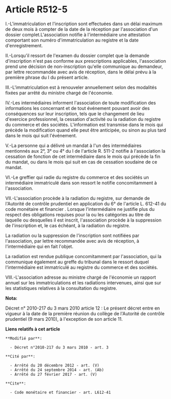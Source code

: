 # Article R512-5

I.-L'immatriculation et l'inscription sont effectuées dans un délai maximum de deux mois à compter de la date de la réception
par l'association d'un dossier complet.L'association notifie à l'intermédiaire une attestation comportant son numéro
d'immatriculation au registre et la date d'enregistrement. 

II.-Lorsqu'il ressort de l'examen du dossier complet que la demande d'inscription n'est pas conforme aux prescriptions
applicables, l'association prend une décision de non-inscription qu'elle communique au demandeur, par lettre recommandée avec
avis de réception, dans le délai prévu à la première phrase du I du présent article. 

III.-L'immatriculation est à renouveler annuellement selon des modalités fixées par arrêté du ministre chargé de l'économie. 

IV.-Les intermédiaires informent l'association de toute modification des informations les concernant et de tout événement
pouvant avoir des conséquences sur leur inscription, tels que le changement de lieu d'exercice professionnel, la cessation
d'activité ou la radiation du registre du commerce et des sociétés. L'information est transmise dans le mois qui précède la
modification quand elle peut être anticipée, ou sinon au plus tard dans le mois qui suit l'événement.

V.-La personne qui a délivré un mandat à l'un des intermédiaires mentionnés aux 2°, 3° ou 4° du I de l'article R. 511-2
notifie à l'association la cessation de fonction de cet intermédiaire dans le mois qui précède la fin du mandat, ou dans le
mois qui suit en cas de cessation soudaine de ce mandat. 

VI.-Le greffier qui radie du registre du commerce et des sociétés un intermédiaire immatriculé dans son ressort le notifie
concomitamment à l'association. 

VII.-L'association procède à la radiation du registre, sur demande de l'Autorité de contrôle prudentiel en application du 6°
de l'article L. 612-41 du code monétaire et financier . Lorsque l'intermédiaire ne justifie plus du respect des obligations
requises pour la ou les catégories au titre de laquelle ou desquelles il est inscrit, l'association procède à la suppression
de l'inscription et, le cas échéant, à la radiation du registre. 

La radiation ou la suppression de l'inscription sont notifiées par l'association, par lettre recommandée avec avis de
réception, à l'intermédiaire qui en fait l'objet. 

La radiation est rendue publique concomitamment par l'association, qui la communique également au greffe du tribunal dans le
ressort duquel l'intermédiaire est immatriculé au registre du commerce et des sociétés. 

VIII.-L'association adresse au ministre chargé de l'économie un rapport annuel sur les immatriculations et les radiations
intervenues, ainsi que sur les statistiques relatives à la consultation du registre.

**Nota:**

Décret n° 2010-217 du 3 mars 2010 article 12 : Le présent décret entre en vigueur à la date de la première réunion du collège
de l'Autorité de contrôle prudentiel (9 mars 2010), à l'exception de son article 11.

**Liens relatifs à cet article**

	**Modifié par**:

	  - Décret n°2010-217 du 3 mars 2010 - art. 3

	**Cité par**:

	  - Arrêté du 20 décembre 2012 - art. (V)
	  - Arrêté du 24 septembre 2014 - art. (Ab)
	  - Arrêté du 27 février 2017 - art. (V)

	**Cite**:

	  - Code monétaire et financier - art. L612-41
